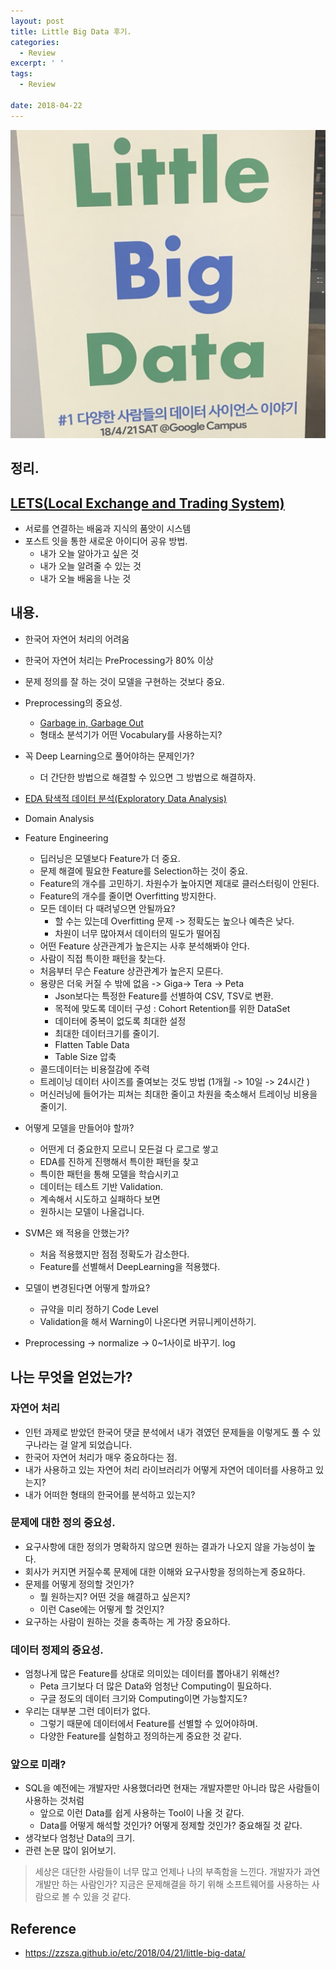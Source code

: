 ```yaml
---
layout: post
title: Little Big Data 후기.
categories:
  - Review
excerpt: ' '
tags:
  - Review

date: 2018-04-22
---
```

![No Image](/assets/posts/20180422/1.png)
## 정리.

## [LETS(Local Exchange and Trading System)](<http://www.seoulnpocenter.kr/bbs/board.php?bo_table=npo_aca&wr_id=22>)
- 서로를 연결하는 배움과 지식의 품앗이 시스템
- 포스트 잇을 통한 새로운 아이디어 공유 방법.
    - 내가 오늘 알아가고 싶은 것
    - 내가 오늘 알려줄 수 있는 것
    - 내가 오늘 배움을 나눈 것

## 내용.
- 한국어 자연어 처리의 어려움
- 한국어 자연어 처리는 PreProcessing가 80% 이상
- 문제 정의를 잘 하는 것이 모델을 구현하는 것보다 중요.
- Preprocessing의 중요성.
    - [Garbage in, Garbage Out](https://en.wikipedia.org/wiki/Garbage_in,_garbage_out)
    - 형태소 분석기가 어떤 Vocabulary를 사용하는지?

- 꼭 Deep Learning으로 풀어야하는 문제인가?
    - 더 간단한 방법으로 해결할 수 있으면 그 방법으로 해결하자.
- [EDA 탐색적 데이터 분석(Exploratory Data Analysis)](https://en.wikipedia.org/wiki/Exploratory_data_analysis)
- Domain Analysis
- Feature Engineering
    - 딥러닝은 모델보다 Feature가 더 중요.
    - 문제 해결에 필요한 Feature를 Selection하는 것이 중요.
    - Feature의 개수를 고민하기. 차원수가 높아지면 제대로 클러스터링이 안된다.
    - Feature의 개수를 줄이면 Overfitting 방지한다.
    - 모든 데이터 다 때려넣으면 안될까요?
        - 할 수는 있는데 Overfitting 문제 -> 정확도는 높으나 예측은 낮다.
        - 차원이 너무 많아져서 데이터의 밀도가 떨어짐
    - 어떤 Feature 상관관계가 높은지는 사후 분석해봐야 안다.
    - 사람이 직접 특이한 패턴을 찾는다.
    - 처음부터 무슨 Feature 상관관계가 높은지 모른다.
    - 용량은 더욱 커질 수 밖에 없음 -> Giga-> Tera -> Peta
        - Json보다는 특정한 Feature를 선별하여 CSV, TSV로 변환.
        - 목적에 맞도록 데이터 구성 : Cohort Retention를 위한 DataSet
        - 데이터에 중복이 없도록 최대한 설정
        - 최대한 데이터크기를 줄이기.
        - Flatten Table Data
        - Table Size 압축
    - 콜드데이터는 비용절감에 주력
    - 트레이닝 데이터 사이즈를 줄여보는 것도 방법 (1개월 -> 10일 -> 24시간 )
    - 머신러닝에 들어가는 피쳐는 최대한 줄이고 차원을 축소해서 트레이닝 비용을 줄이기.
- 어떻게 모델을 만들어야 할까?
    - 어떤게 더 중요한지 모르니 모든걸 다 로그로 쌓고
    - EDA를 진하게 진행해서 특이한 패턴을 찾고
    - 특이한 패턴을 통해 모델을 학습시키고
    - 데이터는 테스트 기반 Validation.
    - 계속해서 시도하고 실패하다 보면
    - 원하시는 모델이 나올겁니다.
- SVM은 왜 적용을 안했는가?
    - 처음 적용했지만 점점 정확도가 감소한다.
    - Feature를 선별해서 DeepLearning을 적용했다.
- 모델이 변경된다면 어떻게 할까요?
    - 규약을 미리 정하기 Code Level
    - Validation을 해서 Warning이 나온다면 커뮤니케이션하기.
- Preprocessing -> normalize -> 0~1사이로 바꾸기. log


## 나는 무엇을 얻었는가?
### 자연어 처리
- 인턴 과제로 받았던 한국어 댓글 분석에서 내가 겪였던 문제들을 이렇게도 풀 수 있구나라는 걸 알게 되었습니다.
- 한국어 자연어 처리가 매우 중요하다는 점.
- 내가 사용하고 있는 자연어 처리 라이브러리가 어떻게 자연어 데이터를 사용하고 있는지?
- 내가 어떠한 형태의 한국어를 분석하고 있는지?

### 문제에 대한 정의 중요성.
- 요구사항에 대한 정의가 명확하지 않으면 원하는 결과가 나오지 않을 가능성이 높다.
- 회사가 커지면 커질수록 문제에 대한 이해와 요구사항을 정의하는게 중요하다.
- 문제를 어떻게 정의할 것인가?
    - 뭘 원하는지? 어떤 것을 해결하고 싶은지?
    - 이런 Case에는 어떻게 할 것인지?
- 요구하는 사람이 원하는 것을 충족하는 게 가장 중요하다.

### 데이터 정제의 중요성.
- 엄청나게 많은 Feature를 상대로 의미있는 데이터를 뽑아내기 위해선?
    - Peta 크기보다 더 많은 Data와 엄청난 Computing이 필요하다.
    - 구글 정도의 데이터 크기와 Computing이면 가능할지도?
- 우리는 대부분 그런 데이터가 없다.
    - 그렇기 때문에 데이터에서 Feature를 선별할 수 있어야하며.
    - 다양한 Feature를 실험하고 정의하는게 중요한 것 같다.

### 앞으로 미래?
- SQL을 예전에는 개발자만 사용했더라면 현재는 개발자뿐만 아니라 많은 사람들이 사용하는 것처럼
    - 앞으로 이런 Data를 쉽게 사용하는 Tool이 나올 것 같다.
    - Data를 어떻게 해석할 것인가? 어떻게 정제할 것인가? 중요해질 것 같다.
- 생각보다 엄청난 Data의 크기.
- 관련 논문 많이 읽어보기.

> 세상은 대단한 사람들이 너무 많고 언제나 나의 부족함을 느낀다. 개발자가 과연 개발만 하는 사람인가? 지금은 문제해결을 하기 위해 소프트웨어를 사용하는 사람으로 볼 수 있을 것 같다.

## Reference
- <https://zzsza.github.io/etc/2018/04/21/little-big-data/>
